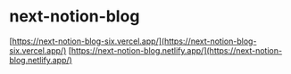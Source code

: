 # next-notion-blog

[https://next-notion-blog-six.vercel.app/](https://next-notion-blog-six.vercel.app/)
[https://next-notion-blog.netlify.app/](https://next-notion-blog.netlify.app/)